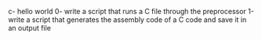 c- hello world
0- write a script that runs a C file through the preprocessor
1-write a script that generates the assembly code of a C code and save it in an output file
